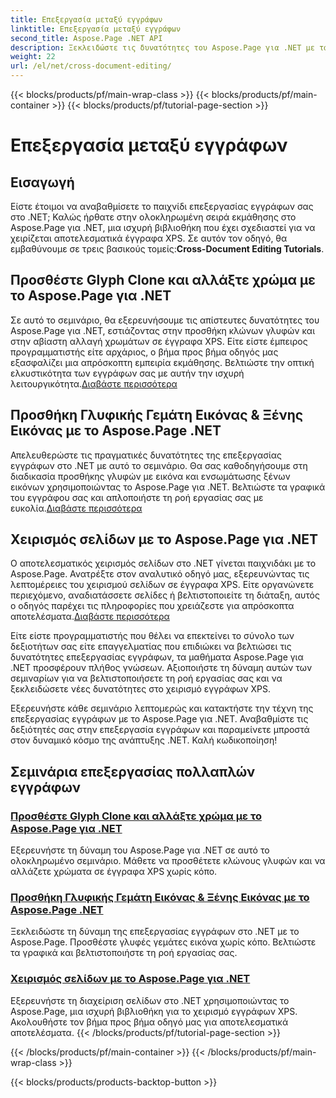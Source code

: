 ```yaml
---
title: Επεξεργασία μεταξύ εγγράφων
linktitle: Επεξεργασία μεταξύ εγγράφων
second_title: Aspose.Page .NET API
description: Ξεκλειδώστε τις δυνατότητες του Aspose.Page για .NET με τα σεμινάρια μας. Προσθέστε κλώνους γλυφών, αλλάξτε χρώματα και χειριστείτε σελίδες χωρίς κόπο σε έγγραφα XPS.
weight: 22
url: /el/net/cross-document-editing/
---
```


{{< blocks/products/pf/main-wrap-class >}}
{{< blocks/products/pf/main-container >}}
{{< blocks/products/pf/tutorial-page-section >}}

# Επεξεργασία μεταξύ εγγράφων


## Εισαγωγή

 Είστε έτοιμοι να αναβαθμίσετε το παιχνίδι επεξεργασίας εγγράφων σας στο .NET; Καλώς ήρθατε στην ολοκληρωμένη σειρά εκμάθησης στο Aspose.Page για .NET, μια ισχυρή βιβλιοθήκη που έχει σχεδιαστεί για να χειρίζεται αποτελεσματικά έγγραφα XPS. Σε αυτόν τον οδηγό, θα εμβαθύνουμε σε τρεις βασικούς τομείς:**Cross-Document Editing Tutorials**.

## Προσθέστε Glyph Clone και αλλάξτε χρώμα με το Aspose.Page για .NET

 Σε αυτό το σεμινάριο, θα εξερευνήσουμε τις απίστευτες δυνατότητες του Aspose.Page για .NET, εστιάζοντας στην προσθήκη κλώνων γλυφών και στην αβίαστη αλλαγή χρωμάτων σε έγγραφα XPS. Είτε είστε έμπειρος προγραμματιστής είτε αρχάριος, ο βήμα προς βήμα οδηγός μας εξασφαλίζει μια απρόσκοπτη εμπειρία εκμάθησης. Βελτιώστε την οπτική ελκυστικότητα των εγγράφων σας με αυτήν την ισχυρή λειτουργικότητα.[Διαβάστε περισσότερα](./add-glyph-clone-and-change-color/)

## Προσθήκη Γλυφικής Γεμάτη Εικόνας & Ξένης Εικόνας με το Aspose.Page .NET

Απελευθερώστε τις πραγματικές δυνατότητες της επεξεργασίας εγγράφων στο .NET με αυτό το σεμινάριο. Θα σας καθοδηγήσουμε στη διαδικασία προσθήκης γλυφών με εικόνα και ενσωμάτωσης ξένων εικόνων χρησιμοποιώντας το Aspose.Page για .NET. Βελτιώστε τα γραφικά του εγγράφου σας και απλοποιήστε τη ροή εργασίας σας με ευκολία.[Διαβάστε περισσότερα](./add-image-filled-glyph-and-foreign-image/)

## Χειρισμός σελίδων με το Aspose.Page για .NET

 Ο αποτελεσματικός χειρισμός σελίδων στο .NET γίνεται παιχνιδάκι με το Aspose.Page. Ανατρέξτε στον αναλυτικό οδηγό μας, εξερευνώντας τις λεπτομέρειες του χειρισμού σελίδων σε έγγραφα XPS. Είτε οργανώνετε περιεχόμενο, αναδιατάσσετε σελίδες ή βελτιστοποιείτε τη διάταξη, αυτός ο οδηγός παρέχει τις πληροφορίες που χρειάζεστε για απρόσκοπτα αποτελέσματα.[Διαβάστε περισσότερα](./manipulate-pages/)

Είτε είστε προγραμματιστής που θέλει να επεκτείνει το σύνολο των δεξιοτήτων σας είτε επαγγελματίας που επιδιώκει να βελτιώσει τις δυνατότητες επεξεργασίας εγγράφων, τα μαθήματα Aspose.Page για .NET προσφέρουν πλήθος γνώσεων. Αξιοποιήστε τη δύναμη αυτών των σεμιναρίων για να βελτιστοποιήσετε τη ροή εργασίας σας και να ξεκλειδώσετε νέες δυνατότητες στο χειρισμό εγγράφων XPS.

Εξερευνήστε κάθε σεμινάριο λεπτομερώς και κατακτήστε την τέχνη της επεξεργασίας εγγράφων με το Aspose.Page για .NET. Αναβαθμίστε τις δεξιότητές σας στην επεξεργασία εγγράφων και παραμείνετε μπροστά στον δυναμικό κόσμο της ανάπτυξης .NET. Καλή κωδικοποίηση!
## Σεμινάρια επεξεργασίας πολλαπλών εγγράφων
### [Προσθέστε Glyph Clone και αλλάξτε χρώμα με το Aspose.Page για .NET](./add-glyph-clone-and-change-color/)
Εξερευνήστε τη δύναμη του Aspose.Page για .NET σε αυτό το ολοκληρωμένο σεμινάριο. Μάθετε να προσθέτετε κλώνους γλυφών και να αλλάζετε χρώματα σε έγγραφα XPS χωρίς κόπο.
### [Προσθήκη Γλυφικής Γεμάτη Εικόνας & Ξένης Εικόνας με το Aspose.Page .NET](./add-image-filled-glyph-and-foreign-image/)
Ξεκλειδώστε τη δύναμη της επεξεργασίας εγγράφων στο .NET με το Aspose.Page. Προσθέστε γλυφές γεμάτες εικόνα χωρίς κόπο. Βελτιώστε τα γραφικά και βελτιστοποιήστε τη ροή εργασίας σας.
### [Χειρισμός σελίδων με το Aspose.Page για .NET](./manipulate-pages/)
Εξερευνήστε τη διαχείριση σελίδων στο .NET χρησιμοποιώντας το Aspose.Page, μια ισχυρή βιβλιοθήκη για το χειρισμό εγγράφων XPS. Ακολουθήστε τον βήμα προς βήμα οδηγό μας για αποτελεσματικά αποτελέσματα.
{{< /blocks/products/pf/tutorial-page-section >}}

{{< /blocks/products/pf/main-container >}}
{{< /blocks/products/pf/main-wrap-class >}}

{{< blocks/products/products-backtop-button >}}
